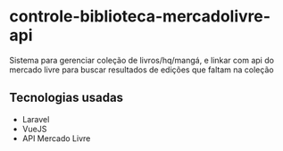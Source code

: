 # controle-biblioteca-mercadolivre-api
Sistema para gerenciar coleção de livros/hq/mangá, e linkar com api do mercado livre para buscar resultados de edições que faltam na coleção

## Tecnologias usadas
  - Laravel
  - VueJS
  - API Mercado Livre
